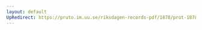 ```yaml
---
layout: default
UpRedirect: https://pruto.im.uu.se/riksdagen-records-pdf/1878/prot-1878--ak--034.pdf
---
```

